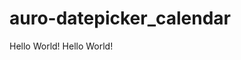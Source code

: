 # auro-datepicker_calendar

<div class="exampleWrapper">
  <auro-datepicker_calendar cssClass="testClass">Hello World!</auro-datepicker_calendar>
  <auro-datepicker_calendar cssClass="testClass" fixed>Hello World!</auro-datepicker_calendar>
</div>